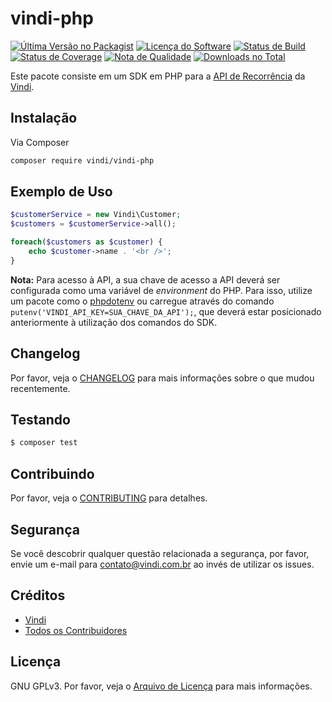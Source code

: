 # vindi-php

[![Última Versão no Packagist][ico-version]][link-packagist]
[![Licença do Software][ico-license]](license.txt)
[![Status de Build][ico-travis]][link-travis]
[![Status de Coverage][ico-scrutinizer]][link-scrutinizer]
[![Nota de Qualidade][ico-code-quality]][link-code-quality]
[![Downloads no Total][ico-downloads]][link-downloads]

Este pacote consiste em um SDK em PHP para a [API de Recorrência](link-introducao-api) da [Vindi](link-vindi).

## Instalação

Via Composer

```bash
composer require vindi/vindi-php
```

## Exemplo de Uso

```php
$customerService = new Vindi\Customer;
$customers = $customerService->all();

foreach($customers as $customer) {
    echo $customer->name . '<br />';
}
```

**Nota:** Para acesso à API, a sua chave de acesso a API deverá ser configurada como uma variável de *environment* do PHP.
Para isso, utilize um pacote como o [phpdotenv](https://github.com/vlucas/phpdotenv) ou carregue através do comando 
`putenv('VINDI_API_KEY=SUA_CHAVE_DA_API');`, que deverá estar posicionado anteriormente à utilização dos comandos do SDK.

## Changelog

Por favor, veja o [CHANGELOG](CHANGELOG.md) para mais informações sobre o que mudou recentemente.

## Testando

``` bash
$ composer test
```

## Contribuindo

Por favor, veja o [CONTRIBUTING](CONTRIBUTING.md) para detalhes.

## Segurança

Se você descobrir qualquer questão relacionada a segurança, por favor, envie um e-mail para contato@vindi.com.br ao invés de utilizar os issues.

## Créditos

- [Vindi][link-author]
- [Todos os Contribuidores][link-contributors]

## Licença

GNU GPLv3. Por favor, veja o [Arquivo de Licença](license.txt) para mais informações.

[ico-version]: https://img.shields.io/packagist/v/vindi/vindi-php.svg?style=flat-square
[ico-license]: https://img.shields.io/badge/license-GPLv3-brightgreen.svg?style=flat-square
[ico-travis]: https://img.shields.io/travis/vindi/vindi-php/master.svg?style=flat-square
[ico-scrutinizer]: https://img.shields.io/scrutinizer/coverage/g/vindi/vindi-php.svg?style=flat-square
[ico-code-quality]: https://img.shields.io/scrutinizer/g/vindi/vindi-php.svg?style=flat-square
[ico-downloads]: https://img.shields.io/packagist/dt/vindi/vindi-php.svg?style=flat-square

[link-packagist]: https://packagist.org/packages/vindi/vindi-php
[link-travis]: https://travis-ci.org/vindi/vindi-php
[link-scrutinizer]: https://scrutinizer-ci.com/g/vindi/vindi-php/code-structure
[link-code-quality]: https://scrutinizer-ci.com/g/vindi/vindi-php
[link-downloads]: https://packagist.org/packages/vindi/vindi-php
[link-author]: https://github.com/vindi
[link-contributors]: ../../contributors

[link-vindi]: https://www.vindi.com.br
[link-introducao-api]: http://atendimento.vindi.com.br/hc/pt-br/articles/203020644-Introdu%C3%A7%C3%A3o-%C3%A0-API-de-Recorr%C3%AAncia